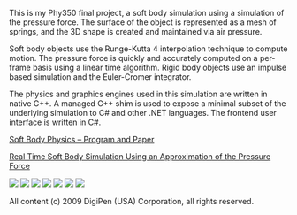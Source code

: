 <!-- title: 3D Soft Body Physics Simulation -->

This is my Phy350 final project, a soft body simulation using a simulation of the pressure force. The surface of the object is represented as a mesh of springs, and the 3D shape is created and maintained via air pressure.

Soft body objects use the Runge-Kutta 4 interpolation technique to compute motion. The pressure force is quickly and accurately computed on a per-frame basis using a linear time algorithm. Rigid body objects use an impulse based simulation and the Euler-Cromer integrator.

The physics and graphics engines used in this simulation are written in native C++. A managed C++ shim is used to expose a minimal subset of the underlying simulation to C# and other .NET languages. The frontend user interface is written in C#.

[Soft Body Physics – Program and Paper](/assets/digipen/3d_soft_body_physics_simulation/SoftBodySimulator.zip)

[Real Time Soft Body Simulation Using an Approximation of the Pressure Force](/assets/digipen/3d_soft_body_physics_simulation/Real-Time-Soft-Body-Simulation-Using-an-Approximation-of-the-Pressure-Force.pdf)

![](/assets/digipen/3d_soft_body_physics_simulation/soft7.jpg)
![](/assets/digipen/3d_soft_body_physics_simulation/soft1.jpg)
![](/assets/digipen/3d_soft_body_physics_simulation/soft2.jpg)
![](/assets/digipen/3d_soft_body_physics_simulation/soft3.jpg)
![](/assets/digipen/3d_soft_body_physics_simulation/soft4.jpg)
![](/assets/digipen/3d_soft_body_physics_simulation/soft5.jpg)
![](/assets/digipen/3d_soft_body_physics_simulation/soft6.jpg)

All content (c) 2009 DigiPen (USA) Corporation, all rights reserved.